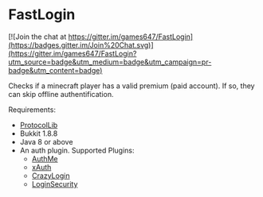 # FastLogin

[![Join the chat at https://gitter.im/games647/FastLogin](https://badges.gitter.im/Join%20Chat.svg)](https://gitter.im/games647/FastLogin?utm_source=badge&utm_medium=badge&utm_campaign=pr-badge&utm_content=badge)

Checks if a minecraft player has a valid premium (paid account). If so, they can skip offline authentification.

Requirements:
* [ProtocolLib](http://www.spigotmc.org/resources/protocollib.1997/)
* Bukkit 1.8.8
* Java 8 or above
* An auth plugin. Supported Plugins:
    * [AuthMe](http://dev.bukkit.org/bukkit-plugins/authme-reloaded/)
    * [xAuth](http://dev.bukkit.org/bukkit-plugins/xauth/)
    * [CrazyLogin](http://dev.bukkit.org/bukkit-plugins/crazylogin/)
    * [LoginSecurity](http://dev.bukkit.org/bukkit-plugins/loginsecurity/)

